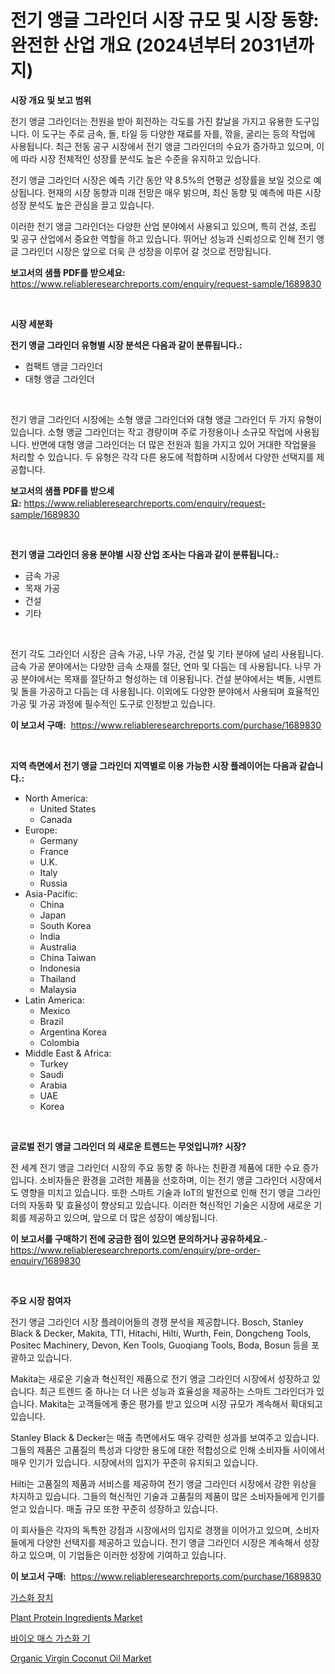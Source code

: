 <p><h1>전기 앵글 그라인더 시장 규모 및 시장 동향: 완전한 산업 개요 (2024년부터 2031년까지)</h1></p><p><strong>시장 개요 및 보고 범위</strong></p>
<p><p>전기 앵글 그라인더는 전원을 받아 회전하는 각도를 가진 칼날을 가지고 유용한 도구입니다. 이 도구는 주로 금속, 돌, 타일 등 다양한 재료를 자를, 깎을, 굴리는 등의 작업에 사용됩니다. 최근 전동 공구 시장에서 전기 앵글 그라인더의 수요가 증가하고 있으며, 이에 따라 시장 전체적인 성장률 분석도 높은 수준을 유지하고 있습니다.</p><p>전기 앵글 그라인더 시장은 예측 기간 동안 약 8.5%의 연평균 성장률을 보일 것으로 예상됩니다. 현재의 시장 동향과 미래 전망은 매우 밝으며, 최신 동향 및 예측에 따른 시장 성장 분석도 높은 관심을 끌고 있습니다.</p><p>이러한 전기 앵글 그라인더는 다양한 산업 분야에서 사용되고 있으며, 특히 건설, 조립 및 공구 산업에서 중요한 역할을 하고 있습니다. 뛰어난 성능과 신뢰성으로 인해 전기 앵글 그라인더 시장은 앞으로 더욱 큰 성장을 이루어 갈 것으로 전망됩니다.</p></p>
<p><strong>보고서의 샘플 PDF를 받으세요:</strong> <a href="https://www.reliableresearchreports.com/enquiry/request-sample/1689830">https://www.reliableresearchreports.com/enquiry/request-sample/1689830</a></p>
<p>&nbsp;</p>
<p><strong>시장 세분화</strong></p>
<p><strong>전기 앵글 그라인더 유형별 시장 분석은 다음과 같이 분류됩니다.:</strong></p>
<p><ul><li>컴팩트 앵글 그라인더</li><li>대형 앵글 그라인더</li></ul></p>
<p>&nbsp;</p>
<p><p>전기 앵글 그라인더 시장에는 소형 앵글 그라인더와 대형 앵글 그라인더 두 가지 유형이 있습니다. 소형 앵글 그라인더는 작고 경량이며 주로 가정용이나 소규모 작업에 사용됩니다. 반면에 대형 앵글 그라인더는 더 많은 전원과 힘을 가지고 있어 거대한 작업물을 처리할 수 있습니다. 두 유형은 각각 다른 용도에 적합하며 시장에서 다양한 선택지를 제공합니다.</p></p>
<p><strong>보고서의 샘플 PDF를 받으세요:</strong>&nbsp;<a href="https://www.reliableresearchreports.com/enquiry/request-sample/1689830">https://www.reliableresearchreports.com/enquiry/request-sample/1689830</a></p>
<p>&nbsp;</p>
<p><strong> 전기 앵글 그라인더 응용 분야별 시장 산업 조사는 다음과 같이 분류됩니다.:</strong></p>
<p><ul><li>금속 가공</li><li>목재 가공</li><li>건설</li><li>기타</li></ul></p>
<p>&nbsp;</p>
<p><p>전기 각도 그라인더 시장은 금속 가공, 나무 가공, 건설 및 기타 분야에 널리 사용됩니다. 금속 가공 분야에서는 다양한 금속 소재를 절단, 연마 및 다듬는 데 사용됩니다. 나무 가공 분야에서는 목재를 절단하고 형성하는 데 이용됩니다. 건설 분야에서는 벽돌, 시멘트 및 돌을 가공하고 다듬는 데 사용됩니다. 이외에도 다양한 분야에서 사용되며 효율적인 가공 및 가공 과정에 필수적인 도구로 인정받고 있습니다.</p></p>
<p><strong>이 보고서 구매:</strong>&nbsp; <a href="https://www.reliableresearchreports.com/purchase/1689830">https://www.reliableresearchreports.com/purchase/1689830</a></p>
<p>&nbsp;</p>
<p><strong>지역 측면에서 전기 앵글 그라인더 지역별로 이용 가능한 시장 플레이어는 다음과 같습니다.:</strong></p>
<p><ul>
    <li>
        North America:
        <ul>
            <li>United States</li>
            <li>Canada</li>
        </ul>
    </li>
    <li>
        Europe:
        <ul>
            <li>Germany</li>
            <li>France</li>
            <li>U.K.</li>
            <li>Italy</li>
            <li>Russia</li>
        </ul>
    </li>
    <li>
        Asia-Pacific:
        <ul>
            <li>China</li>
            <li>Japan</li>
            <li>South Korea</li>
            <li>India</li>
            <li>Australia</li>
            <li>China Taiwan</li>
            <li>Indonesia</li>
            <li>Thailand</li>
            <li>Malaysia</li>
        </ul>
    </li>
    <li>
        Latin America:
        <ul>
            <li>Mexico</li>
            <li>Brazil</li>
            <li>Argentina Korea</li>
            <li>Colombia</li>
        </ul>
    </li>
    <li>
        Middle East & Africa:
        <ul>
            <li>Turkey</li>
            <li>Saudi</li>
            <li>Arabia</li>
            <li>UAE</li>
            <li>Korea</li>
        </ul>
    </li>
    </ul></p>
<p>&nbsp;</p>
<p><strong>글로벌 전기 앵글 그라인더 의 새로운 트렌드는 무엇입니까? 시장?</strong></p>
<p><p>전 세계 전기 앵글 그라인더 시장의 주요 동향 중 하나는 친환경 제품에 대한 수요 증가입니다. 소비자들은 환경을 고려한 제품을 선호하며, 이는 전기 앵글 그라인더 시장에서도 영향을 미치고 있습니다. 또한 스마트 기술과 IoT의 발전으로 인해 전기 앵글 그라인더의 자동화 및 효율성이 향상되고 있습니다. 이러한 혁신적인 기술은 시장에 새로운 기회를 제공하고 있으며, 앞으로 더 많은 성장이 예상됩니다.</p></p>
<p><strong>이 보고서를 구매하기 전에 궁금한 점이 있으면 문의하거나 공유하세요.</strong>- <a href="https://www.reliableresearchreports.com/enquiry/pre-order-enquiry/1689830">https://www.reliableresearchreports.com/enquiry/pre-order-enquiry/1689830</a></p>
<p>&nbsp;</p>
<p><strong>주요 시장 참여자</strong></p>
<p><p>전기 앵글 그라인더 시장 플레이어들의 경쟁 분석을 제공합니다. Bosch, Stanley Black & Decker, Makita, TTI, Hitachi, Hilti, Wurth, Fein, Dongcheng Tools, Positec Machinery, Devon, Ken Tools, Guoqiang Tools, Boda, Bosun 등을 포괄하고 있습니다.</p><p>Makita는 새로운 기술과 혁신적인 제품으로 전기 앵글 그라인더 시장에서 성장하고 있습니다. 최근 트렌드 중 하나는 더 나은 성능과 효율성을 제공하는 스마트 그라인더가 있습니다. Makita는 고객들에게 좋은 평가를 받고 있으며 시장 규모가 계속해서 확대되고 있습니다.</p><p>Stanley Black & Decker는 매출 측면에서도 매우 강력한 성과를 보여주고 있습니다. 그들의 제품은 고품질의 특성과 다양한 용도에 대한 적합성으로 인해 소비자들 사이에서 매우 인기가 있습니다. 시장에서의 입지가 꾸준히 유지되고 있습니다.</p><p>Hilti는 고품질의 제품과 서비스를 제공하여 전기 앵글 그라인더 시장에서 강한 위상을 차지하고 있습니다. 그들의 혁신적인 기술과 고품질의 제품이 많은 소비자들에게 인기를 얻고 있습니다. 매출 규모 또한 꾸준히 성장하고 있습니다.</p><p>이 회사들은 각자의 독특한 강점과 시장에서의 입지로 경쟁을 이어가고 있으며, 소비자들에게 다양한 선택지를 제공하고 있습니다. 전기 앵글 그라인더 시장은 계속해서 성장하고 있으며, 이 기업들은 이러한 성장에 기여하고 있습니다.</p></p>
<p><strong>이 보고서 구매:</strong>&nbsp;&nbsp;<a href="https://www.reliableresearchreports.com/purchase/1689830">https://www.reliableresearchreports.com/purchase/1689830</a></p>
<p><p><a href="https://github.com/nuekbpymrrz5/Market-Research-Report-List-1/blob/main/55719347735.md">가스화 장치</a></p><p><a href="https://issuu.com/reportprime-2/docs/plant-protein-ingredients-market-size-2030.pptx">Plant Protein Ingredients Market</a></p><p><a href="https://github.com/BrettWeberrt8767765/Market-Research-Report-List-1/blob/main/53898827736.md">바이오 매스 가스화 기</a></p><p><a href="https://issuu.com/reportprime-2/docs/organic-virgin-coconut-oil-market-size-2030.pptx">Organic Virgin Coconut Oil Market</a></p></p>
